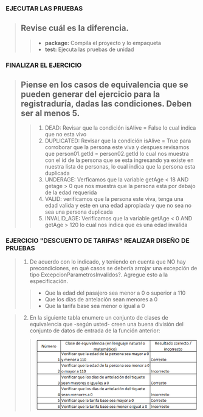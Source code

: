 ### EJECUTAR LAS PRUEBAS
> ## Revise cuál es la diferencia.
>> * **package:** Compila el proyecto y lo empaqueta
>> * **test:** Ejecuta las pruebas de unidad

### FINALIZAR EL EJERCICIO
> ## Piense en los casos de equivalencia que se pueden generar del ejercicio para la registraduría, dadas las condiciones. Deben ser al menos 5.
>> 1. DEAD: Revisar que la condición isAlive = False lo cual indica que no esta vivo
>> 2. DUPLICATED: Revisar que la condición isAlive = True para corroborar que la persona este viva y despues revisamos que person01.getId = person02.getId lo cual nos muestra con el id de la persona que se esta ingresando ya existe en nuestra lista de personas, lo cual indica que la persona esta duplicada
>> 3. UNDERAGE: Verficamos que la variable getAge < 18 AND getage > 0 que nos muestra que la persona esta por debajo de la edad requerida 
>> 4. VALID: verificamos que la persona este viva, tenga una edad valida y este en una edad apropiada y que no sea no sea una persona duplicada
>> 5. INVALID_AGE: Verificamos que la variable getAge < 0 AND getAge > 120 lo cual nos indica que es una edad invalida

### EJERCICIO "DESCUENTO DE TARIFAS" REALIZAR DISEÑO DE PRUEBAS
> 1. De acuerdo con lo indicado, y teniendo en cuenta que NO hay precondiciones, en qué casos se debería arrojar una excepción de tipo ExcepcionParametrosInvalidos?. Agregue esto a la especificación.
>> * Que la edad del pasajero sea menor a 0 o superior a 110
>> * Que los días de antelación sean menores a 0
>> * Que la tarifa base sea menor o igual a 0

> 2. En la siguiente tabla enumere un conjunto de clases de equivalencia que -según usted- creen una buena división del conjunto de datos de entrada de la función anterior:
>>
>> ![](image.png)

